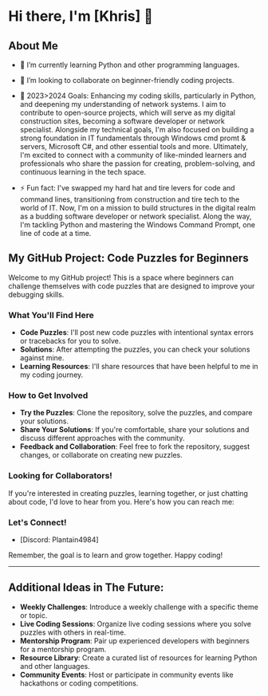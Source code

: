 # Hi there, I'm [Khris] 👋

## About Me
- 🌱 I’m currently learning Python and other programming languages.
- 👯 I’m looking to collaborate on beginner-friendly coding projects.
- 🥅 2023>2024 Goals:
Enhancing my coding skills, particularly in Python, and deepening my understanding of network systems. I aim to contribute to open-source projects, which will serve as my digital construction sites, becoming a software developer or network specialist. Alongside my technical goals, I'm also focused on building a strong foundation in IT fundamentals through Windows cmd promt & servers, Microsoft C#, and other essential tools and more. Ultimately, I'm excited to connect with a community of like-minded learners and professionals who share the passion for creating, problem-solving, and continuous learning in the tech space.
            
- ⚡ Fun fact:
I've swapped my hard hat and tire levers for code and command lines, transitioning from construction and tire tech to the world of IT. Now, I'm on a mission to build structures in the digital realm as a budding software developer or network specialist. Along the way, I'm tackling Python and mastering the Windows Command Prompt, one line of code at a time.

## My GitHub Project: Code Puzzles for Beginners
Welcome to my GitHub project! This is a space where beginners can challenge themselves with code puzzles that are designed to improve your debugging skills.

### What You'll Find Here
- **Code Puzzles**: I'll post new code puzzles with intentional syntax errors or tracebacks for you to solve.
- **Solutions**: After attempting the puzzles, you can check your solutions against mine.
- **Learning Resources**: I'll share resources that have been helpful to me in my coding journey.

### How to Get Involved
- **Try the Puzzles**: Clone the repository, solve the puzzles, and compare your solutions.
- **Share Your Solutions**: If you're comfortable, share your solutions and discuss different approaches with the community.
- **Feedback and Collaboration**: Feel free to fork the repository, suggest changes, or collaborate on creating new puzzles.

### Looking for Collaborators!
If you're interested in creating puzzles, learning together, or just chatting about code, I'd love to hear from you. Here's how you can reach me:

### Let's Connect!
- [Discord: Plantain4984]

Remember, the goal is to learn and grow together. Happy coding!

---

## Additional Ideas in The Future:

- **Weekly Challenges**: Introduce a weekly challenge with a specific theme or topic.
- **Live Coding Sessions**: Organize live coding sessions where you solve puzzles with others in real-time.
- **Mentorship Program**: Pair up experienced developers with beginners for a mentorship program.
- **Resource Library**: Create a curated list of resources for learning Python and other languages.
- **Community Events**: Host or participate in community events like hackathons or coding competitions.
